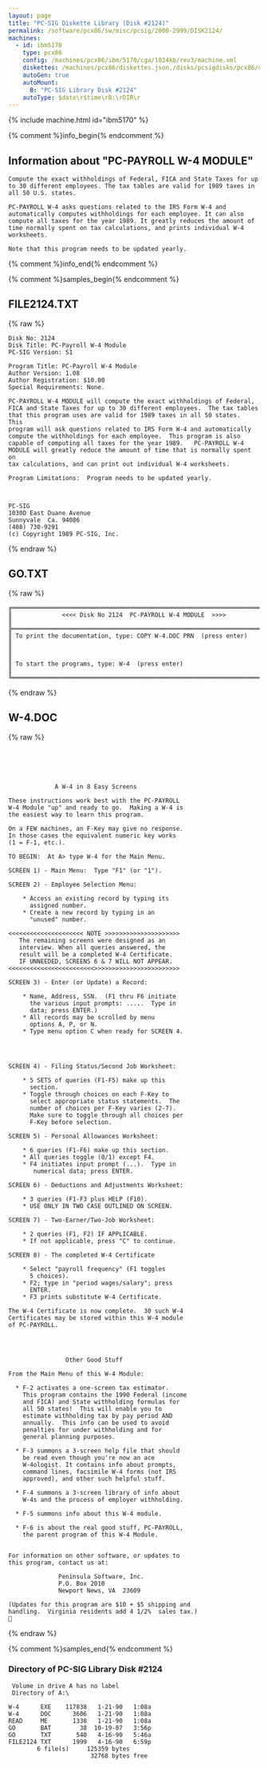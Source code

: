 ```yaml
---
layout: page
title: "PC-SIG Diskette Library (Disk #2124)"
permalink: /software/pcx86/sw/misc/pcsig/2000-2999/DISK2124/
machines:
  - id: ibm5170
    type: pcx86
    config: /machines/pcx86/ibm/5170/cga/1024kb/rev3/machine.xml
    diskettes: /machines/pcx86/diskettes.json,/disks/pcsigdisks/pcx86/diskettes.json
    autoGen: true
    autoMount:
      B: "PC-SIG Library Disk #2124"
    autoType: $date\r$time\rB:\rDIR\r
---
```


{% include machine.html id="ibm5170" %}

{% comment %}info_begin{% endcomment %}

## Information about "PC-PAYROLL W-4 MODULE"

    Compute the exact withholdings of Federal, FICA and State Taxes for up
    to 30 different employees. The tax tables are valid for 1989 taxes in
    all 50 U.S. states.
    
    PC-PAYROLL W-4 asks questions related to the IRS Form W-4 and
    automatically computes withholdings for each employee. It can also
    compute all taxes for the year 1989. It greatly reduces the amount of
    time normally spent on tax calculations, and prints individual W-4
    worksheets.
    
    Note that this program needs to be updated yearly.
{% comment %}info_end{% endcomment %}

{% comment %}samples_begin{% endcomment %}

## FILE2124.TXT

{% raw %}
```
Disk No: 2124                                                           
Disk Title: PC-Payroll W-4 Module                                       
PC-SIG Version: S1                                                      
                                                                        
Program Title: PC-Payroll W-4 Module                                    
Author Version: 1.08                                                    
Author Registration: $10.00                                             
Special Requirements: None.                                             
                                                                        
PC-PAYROLL W-4 MODULE will compute the exact withholdings of Federal,   
FICA and State Taxes for up to 30 different employees.  The tax tables  
that this program uses are valid for 1989 taxes in all 50 states.  This 
program will ask questions related to IRS Form W-4 and automatically    
compute the withholdings for each employee.  This program is also       
capable of computing all taxes for the year 1989.   PC-PAYROLL W-4      
MODULE will greatly reduce the amount of time that is normally spent on 
tax calculations, and can print out individual W-4 worksheets.          
                                                                        
Program Limitations:  Program needs to be updated yearly.               
                                                                        
                                                                        
                                                                        
PC-SIG                                                                  
1030D East Duane Avenue                                                 
Sunnyvale  Ca. 94086                                                    
(408) 730-9291                                                          
(c) Copyright 1989 PC-SIG, Inc.                                         
```
{% endraw %}

## GO.TXT

{% raw %}
```
╔═════════════════════════════════════════════════════════════════════════╗
║              <<<< Disk No 2124  PC-PAYROLL W-4 MODULE  >>>>             ║
╠═════════════════════════════════════════════════════════════════════════╣
║ To print the documentation, type: COPY W-4.DOC PRN  (press enter)       ║
║                                                                         ║
║ To start the programs, type: W-4  (press enter)                         ║
╚═════════════════════════════════════════════════════════════════════════╝
```
{% endraw %}

## W-4.DOC

{% raw %}
```





             A W-4 in 8 Easy Screens

These instructions work best with the PC-PAYROLL
W-4 Module "up" and ready to go.  Making a W-4 is
the easiest way to learn this program.

On a FEW machines, an F-Key may give no response.
In those cases the equivalent numeric key works
(1 = F-1, etc.).

TO BEGIN:  At A> type W-4 for the Main Menu.

SCREEN 1) - Main Menu:  Type "F1" (or "1").

SCREEN 2) - Employee Selection Menu:

    * Access an existing record by typing its
      assigned number.
    * Create a new record by typing in an
      "unused" number.

<<<<<<<<<<<<<<<<<<<<< NOTE >>>>>>>>>>>>>>>>>>>>>
   The remaining screens were designed as an
   interview. When all queries answered, the
   result will be a completed W-4 Certificate.
   IF UNNEEDED, SCREENS 6 & 7 WILL NOT APPEAR.
<<<<<<<<<<<<<<<<<<<<<<<<>>>>>>>>>>>>>>>>>>>>>>>>

SCREEN 3) - Enter (or Update) a Record:

    * Name, Address, SSN.  (F1 thru F6 initiate
      the various input prompts: .....  Type in
      data; press ENTER.)
    * All records may be scrolled by menu
      options A, P, or N.
    * Type menu option C when ready for SCREEN 4.




SCREEN 4) - Filing Status/Second Job Worksheet:

    * 5 SETS of queries (F1-F5) make up this
      section.
    * Toggle through choices on each F-Key to
      select appropriate status statements.  The
      number of choices per F-Key varies (2-7).
      Make sure to toggle through all choices per
      F-Key before selection.

SCREEN 5) - Personal Allowances Worksheet:

    * 6 queries (F1-F6) make up this section.
    * All queries toggle (0/1) except F4.
    * F4 initiates input prompt (...).  Type in
       numerical data; press ENTER.

SCREEN 6) - Deductions and Adjustments Worksheet:

    * 3 queries (F1-F3 plus HELP (F10).
    * USE ONLY IN TWO CASE OUTLINED ON SCREEN.

SCREEN 7) - Two-Earner/Two-Job Worksheet:

    * 2 queries (F1, F2) IF APPLICABLE.
    * If not applicable, press "C" to continue.

SCREEN 8) - The completed W-4 Certificate

    * Select "payroll frequency" (F1 toggles
      5 choices).
    * F2; type in "period wages/salary"; press
      ENTER.
    * F3 prints substitute W-4 Certificate.

The W-4 Certificate is now complete.  30 such W-4
Certificates may be stored within this W-4 module
of PC-PAYROLL.




                Other Good Stuff

From the Main Menu of this W-4 Module:

  * F-2 activates a one-screen tax estimator.
    This program contains the 1990 Federal (income
    and FICA) and State withholding formulas for
    all 50 states!  This will enable you to
    estimate withholding tax by pay period AND
    annually.  This info can be used to avoid
    penalties for under withholding and for
    general planning purposes.

  * F-3 summons a 3-screen help file that should
    be read even though you're now an ace
    W-4ologist. It contains info about prompts,
    command lines, facsimile W-4 forms (not IRS
    approved), and other such helpful stuff.

  * F-4 summons a 3-screen library of info about
    W-4s and the process of employer withholding.

  * F-5 summons info about this W-4 module.

  * F-6 is about the real good stuff, PC-PAYROLL,
    the parent program of this W-4 Module.


For information on other software, or updates to
this program, contact us at:

              Peninsula Software, Inc.
              P.O. Box 2010
              Newport News, VA  23609

(Updates for this program are $10 + $5 shipping and 
handling.  Virginia residents add 4 1/2%  sales tax.)

```
{% endraw %}

{% comment %}samples_end{% endcomment %}

### Directory of PC-SIG Library Disk #2124

     Volume in drive A has no label
     Directory of A:\

    W-4      EXE    117838   1-21-90   1:08a
    W-4      DOC      3606   1-21-90   1:08a
    READ     ME       1338   1-21-90   1:08a
    GO       BAT        38  10-19-87   3:56p
    GO       TXT       540   4-16-90   5:46a
    FILE2124 TXT      1999   4-16-90   6:59p
            6 file(s)     125359 bytes
                           32768 bytes free
